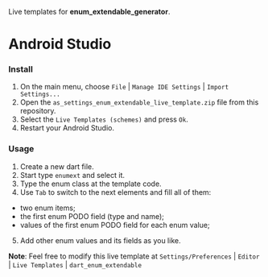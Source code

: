 Live templates for **enum_extendable_generator**.

# **Android Studio**

### **Install**
1. On the main menu, choose `File` | `Manage IDE Settings` | `Import Settings...`
2. Open the `as_settings_enum_extendable_live_template.zip` file from this
repository.
3. Select the `Live Templates (schemes)` and press `Ok`.
4. Restart your Android Studio.

### **Usage**
1. Create a new dart file.
2. Start type `enumext` and select it.
3. Type the enum class at the template code.
4. Use `Tab` to switch to the next elements and fill all of them:
- two enum items;
- the first enum PODO field (type and name);
- values of the first enum PODO field for each enum value;
5. Add other enum values and its fields as you like.

**Note**: Feel free to modify this live template at `Settings/Preferences` |
`Editor` | `Live Templates` | `dart_enum_extendable`